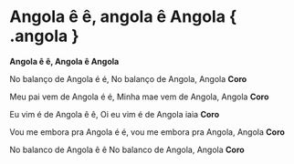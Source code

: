 # Angola ê ê, angola ê Angola { .angola }

**Angola ê ê, Angola ê Angola**

No balanço de Angola é é,
No balanço de Angola, Angola
**Coro**

Meu pai vem de Angola é é,
Minha mae vem de Angola, Angola
**Coro**

Eu vim é de Angola ê ê,
Oi eu vim é de Angola iaia
**Coro**

Vou me embora pra Angola é é,
vou me embora pra Angola, Angola
**Coro**

No balanco de Angola ê ê
No balanco de Angola, Angola
**Coro**

[1]: http://www.capoeira-music.net/all-capoeira-songs/all-capoeira-songs-corridos-a/angola-e-e-angola-e-angola/
[2]: https://www.youtube.com/watch?v=cv6Lk7vjCfg